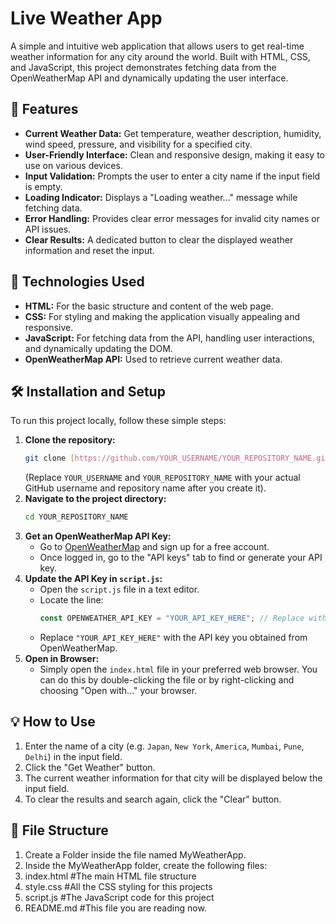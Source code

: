 # Live Weather App

A simple and intuitive web application that allows users to get real-time weather information for any city around the world. Built with HTML, CSS, and JavaScript, this project demonstrates fetching data from the OpenWeatherMap API and dynamically updating the user interface.

## 🌟 Features

* **Current Weather Data:** Get temperature, weather description, humidity, wind speed, pressure, and visibility for a specified city.
* **User-Friendly Interface:** Clean and responsive design, making it easy to use on various devices.
* **Input Validation:** Prompts the user to enter a city name if the input field is empty.
* **Loading Indicator:** Displays a "Loading weather..." message while fetching data.
* **Error Handling:** Provides clear error messages for invalid city names or API issues.
* **Clear Results:** A dedicated button to clear the displayed weather information and reset the input.

## 🚀 Technologies Used

* **HTML:** For the basic structure and content of the web page.
* **CSS:** For styling and making the application visually appealing and responsive.
* **JavaScript:** For fetching data from the API, handling user interactions, and dynamically updating the DOM.
* **OpenWeatherMap API:** Used to retrieve current weather data.

## 🛠️ Installation and Setup

To run this project locally, follow these simple steps:

1.  **Clone the repository:**
    ```bash
    git clone [https://github.com/YOUR_USERNAME/YOUR_REPOSITORY_NAME.git](https://github.com/YOUR_USERNAME/YOUR_REPOSITORY_NAME.git)
    ```
    (Replace `YOUR_USERNAME` and `YOUR_REPOSITORY_NAME` with your actual GitHub username and repository name after you create it).
2.  **Navigate to the project directory:**
    ```bash
    cd YOUR_REPOSITORY_NAME
    ```
3.  **Get an OpenWeatherMap API Key:**
    * Go to [OpenWeatherMap](https://openweathermap.org/api) and sign up for a free account.
    * Once logged in, go to the "API keys" tab to find or generate your API key.
4.  **Update the API Key in `script.js`:**
    * Open the `script.js` file in a text editor.
    * Locate the line:
        ```javascript
        const OPENWEATHER_API_KEY = "YOUR_API_KEY_HERE"; // Replace with your actual key
        ```
    * Replace `"YOUR_API_KEY_HERE"` with the API key you obtained from OpenWeatherMap.
5.  **Open in Browser:**
    * Simply open the `index.html` file in your preferred web browser. You can do this by double-clicking the file or by right-clicking and choosing "Open with..." your browser.

## 💡 How to Use

1.  Enter the name of a city (e.g. `Japan`, `New York`, `America`, `Mumbai`, `Pune`, `Delhi`) in the input field.
2.  Click the "Get Weather" button.
3.  The current weather information for that city will be displayed below the input field.
4.  To clear the results and search again, click the "Clear" button.

## 📄 File Structure
1. Create a Folder inside the file named MyWeatherApp.
2. Inside the MyWeatherApp folder, create the following files: 
3. index.html #The main HTML file structure
4. style.css #All the CSS styling for this projects
5. script.js #The JavaScript code for this project
6. README.md #This file you are reading now.

